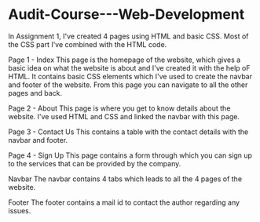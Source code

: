 # Audit-Course---Web-Development
In Assignment 1, I've created 4 pages using HTML and basic CSS. Most of the CSS part I've combined with the HTML code. 

Page 1 - Index
  This page is the homepage of the website, which gives a basic idea on what the website is about and I've created it with the help oF HTML. 
  It contains basic CSS elements which I've used to create the navbar and footer of the website. From this page you can navigate to all the other pages and back.
  
Page 2 - About 
  This page is where you get to know details about the website. I've used HTML and CSS and linked the navbar with this page.
  
Page 3 - Contact Us
  This contains a table with the contact details with the navbar and footer.
  
Page 4 - Sign Up
  This page contains a form through which you can sign up to the services that can be provided by the company. 
  
Navbar 
The navbar contains 4 tabs which leads to all the 4 pages of the website. 

Footer
The footer contains a mail id to contact the author regarding any issues. 
